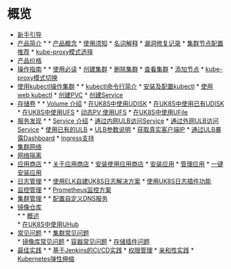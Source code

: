 # 概览



* [新手引导](/uk8s/readme2)
* [产品简介](/uk8s/introduction/README)
    * 
        * [产品概念](/uk8s/introduction/whatisuk8s)
        * [使用须知](/uk8s/introduction/restriction)
        * [名词解释](/uk8s/introduction/concept)
        * [漏洞修复记录](/uk8s/introduction/vulnerability/README)
        * [集群节点配置推荐](/uk8s/introduction/node_requirements)
        * [kube-proxy模式选择](/uk8s/introduction/kubeproxy_mode)
* [产品价格](/uk8s/price)
* [操作指南](/uk8s/userguide/README)
    * 
        * [使用必读](/uk8s/userguide/before_start)
        * [创建集群](/uk8s/userguide/createcluster)
        * [删除集群](/uk8s/userguide/deletecluster)
        * [查看集群](/uk8s/userguide/describecluster)
        * [添加节点](/uk8s/userguide/addnode)
        * [kube-proxy模式切换](/uk8s/userguide/kubeproxy_edit)
* [使用kubectl操作集群](/uk8s/manageviakubectl/README)
    * 
        * [kubectl命令行简介](/uk8s/manageviakubectl/intro_of_kubectl)
        * [安装及配置kubectl](/uk8s/manageviakubectl/connectviakubectl)
        * [使用web kubectl](/uk8s/manageviakubectl/webterminal)
        * [创建PVC](/uk8s/manageviakubectl/createpvc)
        * [创建Service](/uk8s/manageviakubectl/createservice)
* [存储卷](/uk8s/volume/README)
    * 
        * [Volume 介绍](/uk8s/volume/intro)
        * [在UK8S中使用UDISK](/uk8s/volume/udisk)
        * [在UK8S中使用已有UDISK](/uk8s/volume/statusudisk)
        * [在UK8S中使用UFS](/uk8s/volume/ufs)
        * [动态PV 使用UFS](/uk8s/volume/dynamic_ufs)
        * [在UK8S中使用UFile](/uk8s/volume/ufile)
* [服务发现](/uk8s/service/README)
    * 
        * [Service 介绍](/uk8s/service/intro)
        * [通过内网ULB访问Service](/uk8s/service/internalservice)
        * [通过外网ULB访问Service](/uk8s/service/externalservice)
        * [使用已有的ULB](/uk8s/service/ulb_designation)
        * [ULB参数说明](/uk8s/service/annotations)
        * [获取真实客户端IP](/uk8s/service/getresourceip)
        * [通过ULB暴露Dashboard](/uk8s/service/dashboard)
        * [Ingress支持](/uk8s/service/ingress/README)
* [集群网络](/uk8s/network)  
* [网络隔离](/uk8s/networkpolicy)
* [应用商店](/uk8s/helm/README)
    * 
        * [关于应用商店](/uk8s/helm/abouthelm)
        * [安装使用应用商店](/uk8s/helm/init)
        * [安装应用](/uk8s/helm/install)
        * [管理应用](/uk8s/helm/manager)
        * [一键安装应用](/uk8s/helm/installapp)
* [日志管理](/uk8s/log/README)
    * 
        * [使用ELK自建UK8S日志解决方案](/uk8s/log/elastic_filebeat_kibana_solution)
        * [使用UK8S日志插件功能](/uk8s/log/ELKplugin)
* [监控管理](/uk8s/monitor/README.md)
    * 
        * [Prometheus监控方案](/uk8s/monitor/prometheus/README)
* [集群管理](/uk8s/administercluster/README)
    * 
        * [配置自定义DNS服务](/uk8s/administercluster/custom_dns_service)  
* [镜像仓库](/uk8s/dockerhub/README)  
    * 
        * [概述](/uk8s/dockerhub/outline)  
        * [在UK8S中使用UHub](/uk8s/dockerhub/using_uhub_in_uk8s)   
* [常见问题](/uk8s/q/README)
    * 
        * [集群常见问题](/uk8s/q/cluster)  
        * [镜像库常见问题](/uk8s/q/registry) 
        * [容器常见问题](/uk8s/q/container) 
        * [存储插件问题](/uk8s/q/storage)
* [最佳实践](/uk8s/bestpractice/README)
    * 
        * [基于Jenkins的CI/CD实践](/uk8s/bestpractice/cicd)
        * [权限管理](/uk8s/bestpractice/authorization/README)
        * [亲和性实践](/uk8s/bestpractice/affinity)
        * [Kubernetes弹性伸缩](/uk8s/bestpractice/autoscaling/README)
